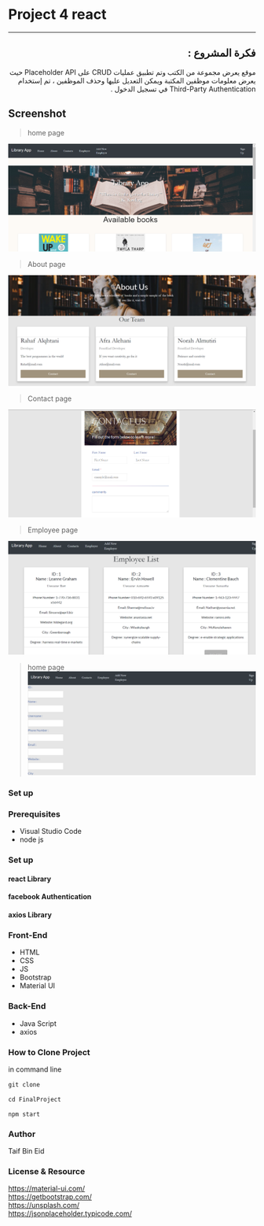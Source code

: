 #  Project 4 react 
<div dir="rtl">
<hr>

## فكرة المشروع :
موقع يعرض مجموعة من الكتب وتم تطبيق عمليات CRUD 
 على Placeholder API حيث يعرض معلومات موظفين المكتبة ويمكن التعديل عليها وحذف الموظفين ، تم إستخدام Third-Party Authentication في تسجيل الدخول .
</div>

## Screenshot
>home page 

![alt text](./screenshots/homepage.png)
>About page 

![alt text](./screenshots/about.png)
>Contact page 

![alt text](./screenshots/contact.png)
>Employee page 

![alt text](./screenshots/emlist.png)

>home page 
![alt text](./screenshots/addnewemployee.png)


### Set up  
### Prerequisites
- Visual Studio Code 
- node js 
### Set up  
 #### react Library 
 #### facebook Authentication
 #### axios Library
 

### Front-End  
 - HTML
 - CSS
 - JS
 - Bootstrap 
 - Material UI
### Back-End 
 - Java Script
 - axios
 
 

 ### How to Clone Project 
 in command line 

```
git clone  
```
```
cd FinalProject
```
```
npm start
```
### Author
Taif Bin Eid
### License & Resource
https://material-ui.com/ <br>
https://getbootstrap.com/ <br>
https://unsplash.com/ <br>
https://jsonplaceholder.typicode.com/
</div>


